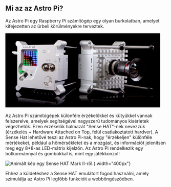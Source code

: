 ## Mi az az Astro Pi?

Az Astro Pi egy Raspberry Pi számítógép egy olyan burkolatban, amelyet kifejezetten az űrbeli körülményekre terveztek.

![Animált kép egy Sense HAT-ről, amely egy Raspberry Pi számítógép tetejére van rögzítve.](images/astro_pi_casing.jpeg)

Az Astro Pi számítógépek különféle érzékelőkkel és kütyükkel vannak felszerelve, amelyek segítségével nagyszerű tudományos kísérletek végezhetők. Ezen érzékelők halmazát "Sense HAT"-nek nevezzük (érzékelés + Hardware Attached on Top, felül csatlakoztatott hardver). A Sense Hat lehetővé teszi az Astro Pi-nak, hogy "érzékeljen" különféle mértékeket, például a hőmérsékletet és a mozgást, és információt jelenítsen meg egy 8*8-as LED-mátrix kijelzőn. Az Astro Pi rendelkezik egy botkormánnyal és gombokkal is, mint egy játékkonzol!

![Animált kép egy Sense HAT Mark II-ről.](images/AP_spin.gif){:width="400px"}

Ehhez a küldetéshez a Sense HAT emulátort fogod használni, amely szimulálja az Astro Pi legfőbb funkcióit a webböngésződben.




